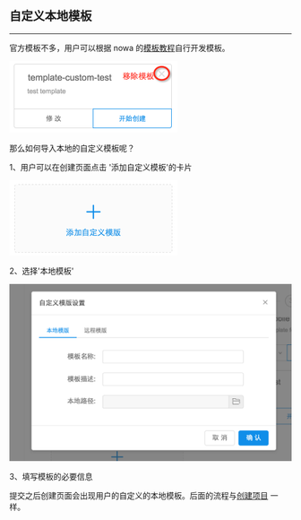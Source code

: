 ## 自定义本地模板

---

官方模板不多，用户可以根据 nowa 的[模板教程](https://nowa-webpack.github.io/docs/jiao_shou_jia.html)自行开发模板。

<img src="sc_template_5.png" width="300">


那么如何导入本地的自定义模板呢？

1、用户可以在创建页面点击 '添加自定义模板'的卡片

<img src="sc_template_3.png" width="300">

2、选择'本地模板'

<img src="sc_template_1.png" width="600">

3、填写模板的必要信息

提交之后创建页面会出现用户的自定义的本地模板。后面的流程与[创建项目](https://nowa-webpack.github.io/nowa/chuang_jian_xiang_mu.html) 一样。

<!--插图 -->